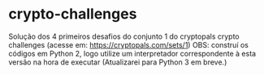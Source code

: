 # crypto-challenges

Solução dos 4 primeiros desafios do conjunto 1 do cryptopals crypto challenges (acesse em: https://cryptopals.com/sets/1)
OBS: construí os códigos em Python 2, logo utilize um interpretador correspondente à esta versão na hora de executar (Atualizarei para Python 3 em breve.)